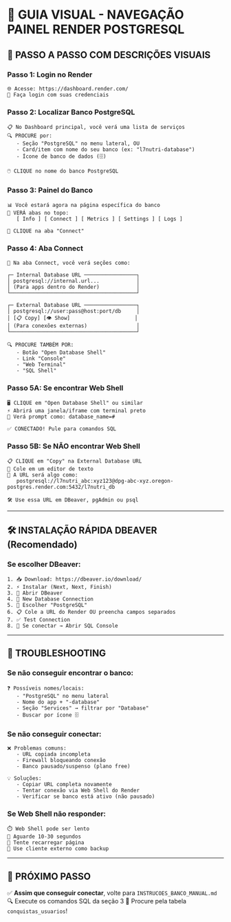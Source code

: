 # 🎯 GUIA VISUAL - NAVEGAÇÃO PAINEL RENDER POSTGRESQL

## 📱 PASSO A PASSO COM DESCRIÇÕES VISUAIS

### **Passo 1: Login no Render**
```
🌐 Acesse: https://dashboard.render.com/
🔑 Faça login com suas credenciais
```

### **Passo 2: Localizar Banco PostgreSQL**
```
📋 No Dashboard principal, você verá uma lista de serviços
🔍 PROCURE por:
   - Seção "PostgreSQL" no menu lateral, OU
   - Card/item com nome do seu banco (ex: "l7nutri-database")
   - Ícone de banco de dados (🗄️)

🖱️ CLIQUE no nome do banco PostgreSQL
```

### **Passo 3: Painel do Banco**
```
📊 Você estará agora na página específica do banco
📌 VERÁ abas no topo:
   [ Info ] [ Connect ] [ Metrics ] [ Settings ] [ Logs ]

🎯 CLIQUE na aba "Connect"
```

### **Passo 4: Aba Connect**
```
🔗 Na aba Connect, você verá seções como:

┌─ Internal Database URL ─────────────────┐
│ postgresql://internal.url...            │
│ (Para apps dentro do Render)            │
└─────────────────────────────────────────┘

┌─ External Database URL ─────────────────┐
│ postgresql://user:pass@host:port/db     │
│ [📋 Copy] [👁️ Show]                     │
│ (Para conexões externas)                │
└─────────────────────────────────────────┘

🔍 PROCURE TAMBÉM POR:
   - Botão "Open Database Shell" 
   - Link "Console"
   - "Web Terminal"
   - "SQL Shell"
```

### **Passo 5A: Se encontrar Web Shell**
```
🖥️ CLIQUE em "Open Database Shell" ou similar
⚡ Abrirá uma janela/iframe com terminal preto
💬 Verá prompt como: database_name=#

✅ CONECTADO! Pule para comandos SQL
```

### **Passo 5B: Se NÃO encontrar Web Shell**
```
📋 CLIQUE em "Copy" na External Database URL
📝 Cole em um editor de texto
📱 A URL será algo como:
   postgresql://l7nutri_abc:xyz123@dpg-abc-xyz.oregon-postgres.render.com:5432/l7nutri_db

🛠️ Use essa URL em DBeaver, pgAdmin ou psql
```

---

## 🛠️ INSTALAÇÃO RÁPIDA DBEAVER (Recomendado)

### **Se escolher DBeaver:**
```
1. 📥 Download: https://dbeaver.io/download/
2. ⚡ Instalar (Next, Next, Finish)
3. 🚀 Abrir DBeaver
4. 🔌 New Database Connection
5. 🐘 Escolher "PostgreSQL"  
6. 📋 Cole a URL do Render OU preencha campos separados
7. ✅ Test Connection
8. 🎯 Se conectar → Abrir SQL Console
```

---

## 🚨 TROUBLESHOOTING

### **Se não conseguir encontrar o banco:**
```
❓ Possíveis nomes/locais:
   - "PostgreSQL" no menu lateral
   - Nome do app + "-database" 
   - Seção "Services" → filtrar por "Database"
   - Buscar por ícone 🗄️
```

### **Se não conseguir conectar:**
```
❌ Problemas comuns:
   - URL copiada incompleta
   - Firewall bloqueando conexão
   - Banco pausado/suspenso (plano free)
   
💡 Soluções:
   - Copiar URL completa novamente
   - Tentar conexão via Web Shell do Render
   - Verificar se banco está ativo (não pausado)
```

### **Se Web Shell não responder:**
```
⏱️ Web Shell pode ser lento
🔄 Aguarde 10-30 segundos
🔁 Tente recarregar página
📱 Use cliente externo como backup
```

---

## 🎯 PRÓXIMO PASSO

✅ **Assim que conseguir conectar**, volte para `INSTRUCOES_BANCO_MANUAL.md` 
🔍 Execute os comandos SQL da seção 3
🎪 Procure pela tabela `conquistas_usuarios`!

